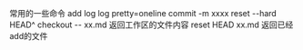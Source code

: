 常用的一些命令
add
log
log pretty=oneline
commit -m xxxx
reset --hard HEAD^
checkout -- xx.md 返回工作区的文件内容
reset HEAD xx.md 返回已经add的文件
